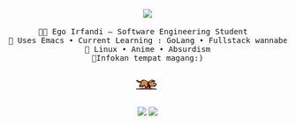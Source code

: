 <div align="center">
  <img src="https://readme-typing-svg.demolab.com?font=Inconsolata&weight=500&size=50&duration=4000&pause=100&color=58A6FF&center=true&vCenter=true&multiline=true&repeat=false&random=false&width=1300&height=140&lines=Hello;I'm+a+anime+girl+wannabe" width="700" />
  <pre>👨‍💻 Ego Irfandi — Software Engineering Student  
🧠 Uses Emacs • Current Learning : GoLang • Fullstack wannabe
🐧 Linux • Anime • Absurdism
💼Infokan tempat magang:)</pre>

  
   <!--
  [![My Skills](https://skillicons.dev/icons?i=html,css,js,laravel,nodejs,react)](https://nyuki.vercel.app/)
  <br>
  [![My Skills](https://skillicons.dev/icons?i=neovim,typescript,express,bun,mysql,postgresql)](https://nyuki.vercel.app/)  
   
   -->

  <img src="cat.gif" width="50"/>

  [![](https://img.shields.io/badge/linkedin-0a66c2)](https://www.linkedin.com/in/ego-irfandi-894580272/)
  [![](https://img.shields.io/badge/facebook-6364ff)](https://web.facebook.com/profile.php?id=100022535239857)
</div>
